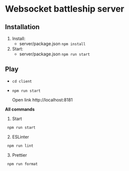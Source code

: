 # Websocket battleship server

## Installation

1. Install:
   - server/package.json `npm install`
2. Start:
   - server/package.json `npm run start`

## Play

- `cd client`
- `npm run start`

  Open link http://localhost:8181

**All commands**

1. Start

```bash
 npm run start
```

2. ESLinter

```bash
 npm run lint
```

3. Prettier

```bash
 npm run format
```
